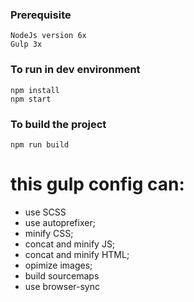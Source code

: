 ### Prerequisite

```
NodeJs version 6x
Gulp 3x
```

### To run in dev environment

```
npm install
npm start
```

### To build the project

```
npm run build
```

# this gulp config can:

* use SCSS
* use autoprefixer;
* minify CSS;
* concat and minify JS;
* concat and minify HTML;
* opimize images;
* build sourcemaps
* use browser-sync

